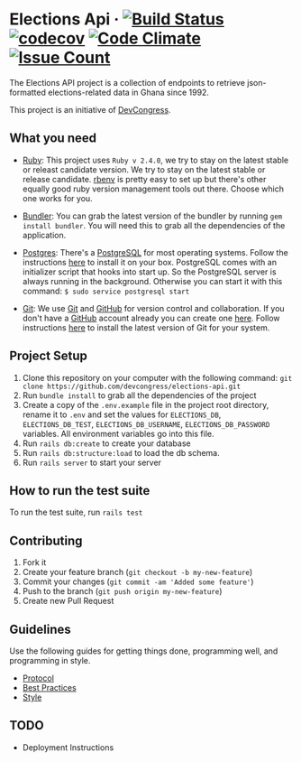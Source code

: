# Elections Api &middot; [![Build Status](https://travis-ci.org/devcongress/elections-api.svg?branch=master)](https://travis-ci.org/devcongress/elections-api) [![codecov](https://codecov.io/gh/devcongress/elections-api/branch/master/graph/badge.svg)](https://codecov.io/gh/devcongress/elections-api) [![Code Climate](https://codeclimate.com/github/devcongress/elections-api/badges/gpa.svg)](https://codeclimate.com/github/devcongress/elections-api) [![Issue Count](https://codeclimate.com/github/devcongress/elections-api/badges/issue_count.svg)](https://codeclimate.com/github/devcongress/elections-api)


The Elections API project is a collection of endpoints to retrieve json-formatted elections-related data in Ghana since 1992.

This project is an initiative of [DevCongress](http://devcongress.org).

## What you need

* [Ruby](https://www.ruby-lang.org/en/): This project uses `Ruby v 2.4.0`, we try to stay on the latest stable or releast candidate version. We try to stay on the latest stable or release candidate. [rbenv](https://github.com/rbenv/rbenv) is pretty easy to set up but there's other equally good ruby version management tools out there. Choose which one works for you.

* [Bundler](https://rubygems.org/gems/bundler/versions/1.11.2): You can grab the latest version of the bundler by running `gem install bundler`. You will need this to grab all the dependencies of the application.

* [Postgres](https://www.postgresql.org): There's a [PostgreSQL](https://www.postgresql.org) for most operating systems. Follow the instructions [here](https://www.postgresql.org/download/) to install it on your box. PostgreSQL comes with an initializer script that hooks into start up. So the PostgreSQL server is always running in the background. Otherwise you can start it with this command: `$ sudo service postgresql start`

* [Git](https://git-scm.com): We use [Git](https://git-scm.com) and [GitHub](https://github.com) for version control and collaboration.
If you don't have a [GitHub](https://github.com) account already you can create one [here](https://github.com/join).
Follow instructions [here](https://git-scm.com/downloads) to install the latest version of Git for your system.

## Project Setup

1. Clone this repository on your computer with the following command: `git clone https://github.com/devcongress/elections-api.git`
2. Run `bundle install` to grab all the dependencies of the project
3. Create a copy of the `.env.example` file in the project root directory, rename it to `.env` and set the values for `ELECTIONS_DB`, `ELECTIONS_DB_TEST`, `ELECTIONS_DB_USERNAME`, `ELECTIONS_DB_PASSWORD` variables. All environment variables go into this file.
4. Run `rails db:create` to create your database
5. Run `rails db:structure:load` to load the db schema.
6. Run `rails server` to start your server

## How to run the test suite

To run the test suite, run `rails test`

## Contributing

1. Fork it
2. Create your feature branch (`git checkout -b my-new-feature`)
3. Commit your changes (`git commit -am 'Added some feature'`)
4. Push to the branch (`git push origin my-new-feature`)
5. Create new Pull Request

## Guidelines

Use the following guides for getting things done, programming well, and
programming in style.

* [Protocol](http://github.com/thoughtbot/guides/blob/master/protocol)
* [Best Practices](http://github.com/thoughtbot/guides/blob/master/best-practices)
* [Style](http://github.com/thoughtbot/guides/blob/master/style)

## TODO
* Deployment Instructions
